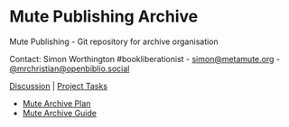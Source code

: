 # Mute Publishing Archive

Mute Publishing - Git repository for archive organisation

Contact: Simon Worthington #bookliberationist - simon@metamute.org - [@mrchristian@openbiblio.social](https://openbiblio.social/@mrchristian) 

[Discussion](https://github.com/orgs/Mute-Publishing/discussions) | [Project Tasks](https://github.com/orgs/Mute-Publishing/projects/1)

  * [Mute Archive Plan](https://demo.hedgedoc.org/s/glrS0p_3O)
  * [Mute Archive Guide](https://github.com/Mute-Publishing/mute-archive/wiki)
  


